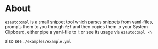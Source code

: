 # About
`ezautocompl` is a small snippet tool which parses snippets from yaml-files, prompts them to you through `fzf` and then copies them to your System Clipboard, either pipe a yaml-file to it or see its usage via `ezautocompl -h`

also see `./examples/example.yml`
